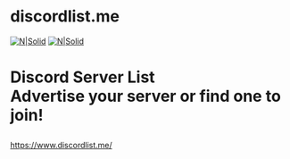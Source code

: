 # discordlist.me
[![N|Solid](https://src.discordlist.me/images/banner.png)](https://discordlist.me/)
[![N|Solid](https://discordapp.com/api/guilds/216713180624322560/embed.png?style=banner3)](https://discord.gg/GSEZ6ug)

<h1><p>Discord Server List</br>
Advertise your server or find one to join!</p></h1>

https://www.discordlist.me/
